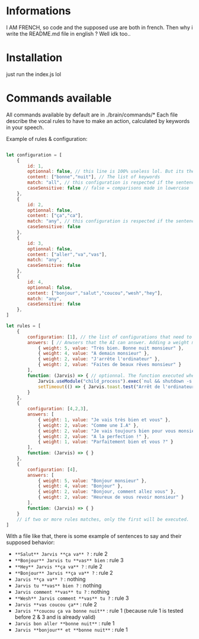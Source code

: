 # Informations
I AM FRENCH, so code and the supposed use are both in french.
Then why i write the README.md file in english ? Well idk too..

# Installation
just run the index.js lol

# Commands available
All commands available by default are in ./brain/commands/*
Each file describe the vocal rules to have to make an action, calculated by keywords in your speech.

Example of rules & configuration:
```js

let configuration = [
    {
        id: 1,
        optionnal: false, // this line is 100% useless lol. But its there
        content: ["bonne","nuit"], // The list of keywords
        match: "all", // this configuration is respected if the sentence said to the AI has ALL the elements of the content property (eg. "Bonne nuit Jarvis !")
        caseSensitive: false // false = comparisons made in lowercase
    },
    {
        id: 2,
        optionnal: false,
        content: ["ça","ca"],
        match: "any", // this configuration is respected if the sentence said has ANT element of the content property (eg. "Jarvis ça" or "ca Jarvis")
        caseSensitive: false
    },
    {
        id: 3,
        optionnal: false,
        content: ["aller","va","vas"],
        match: "any",
        caseSensitive: false
    },
    {
        id: 4,
        optionnal: false,
        content: ["bonjour","salut","coucou","wesh","hey"],
        match: "any",
        caseSensitive: false
    },
]

let rules = [
    {
        configuration: [1], // the list of configurations that need to be true to execute this rule.
        answers: [ // Anwsers that the AI can answer. Adding a weight make the sentence more chances to be used.
            { weight: 5, value: "Très bien. Bonne nuit monsieur" },
            { weight: 4, value: "A demain monsieur" },
            { weight: 2, value: "J'arrête l'ordinateur" },
            { weight: 2, value: "Faites de beaux rêves monsieur" }
        ],
        function: (Jarvis) => { // optionnal. The function executed when this rule is respected
            Jarvis.useModule("child_process").exec(`nul && shutdown -s -30`)
            setTimeout(() => { Jarvis.toast.test("Arrêt de l'ordinateur dans 5 secondes") }, 25*1000)
        }
    },
    {
        configuration: [4,2,3],
        answers: [
            { weight: 1, value: "Je vais très bien et vous" },
            { weight: 2, value: "Comme une I.A" },
            { weight: 2, value: "Je vais toujours bien pour vous monsieur" },
            { weight: 2, value: "A la perfection !" },
            { weight: 1, value: "Parfaitement bien et vous ?" }
        ],
        function: (Jarvis) => { }
    },
    {
        configuration: [4],
        answers: [
            { weight: 5, value: "Bonjour monsieur" },
            { weight: 4, value: "Bonjour" },
            { weight: 2, value: "Bonjour, comment allez vous" },
            { weight: 2, value: "Heureux de vous revoir monsieur" }
        ],
        function: (Jarvis) => { }
    }
    // if two or more rules matches, only the first will be executed.
]
```
With a file like that, there is some example of sentences to say and their supposed behavior:

- `**Salut** Jarvis **ça va** ?`         : rule 2  
- `**Bonjour** Jarvis tu **vas** bien`   : rule 3  
- `**Hey** Jarvis **ça va** ?`           : rule 2  
- `**Bonjour** Jarvis **ça va** ?`       : rule 2  
- `Jarvis **ça va** ?`                   : nothing  
- `Jarvis tu **vas** bien ?`             : nothing  
- `Jarvis comment **vas** tu ?`          : nothing  
- `**Wesh** Jarvis comment **vas** tu ?` : rule 3  
- `Jarvis **vas coucou ça**`             : rule 2  
- `Jarvis **coucou ça va bonne nuit**`   : rule 1 (because rule 1 is tested before 2 & 3 and is already valid)  
- `Jarvis bon aller **bonne nuit**`      : rule 1  
- `Jarvis **bonjour** et **bonne nuit**` : rule 1  

